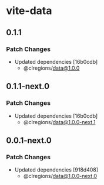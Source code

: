 # vite-data

## 0.1.1

### Patch Changes

- Updated dependencies [16b0cdb]
  - @clregions/data@1.0.0

## 0.1.1-next.0

### Patch Changes

- Updated dependencies [16b0cdb]
  - @clregions/data@1.0.0-next.1

## 0.0.1-next.0

### Patch Changes

- Updated dependencies [918d408]
  - @clregions/data@1.0.0-next.0
